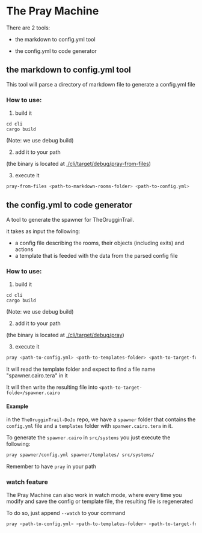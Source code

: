 # The Pray Machine

There are 2 tools:

- the markdown to config.yml tool

- the config.yml to code generator

## the markdown to config.yml tool

This tool will parse a directory of markdown file to generate a config.yml file

### How to use:

1. build it

```
cd cli
cargo build
```

(Note: we use debug build)

2. add it to your path

(the binary is located at [./cli/target/debug/pray-from-files](./cli/target/debug/pray-from-files))

3. execute it

```sh
pray-from-files <path-to-markdown-rooms-folder> <path-to-config.yml>
```

## the config.yml to code generator

A tool to generate the spawner for TheOrugginTrail.

it takes as input the following:

- a config file describing the rooms, their objects (including exits) and actions
- a template that is feeded with the data from the parsed config file

### How to use:

1. build it

```
cd cli
cargo build
```

(Note: we use debug build)

2. add it to your path

(the binary is located at [./cli/target/debug/pray](./cli/target/debug/pray))

3. execute it

```sh
pray <path-to-config.yml> <path-to-templates-folder> <path-to-target-folder>
```

It will read the template folder and expect to find a file name "spawner.cairo.tera" in it

It will then write the resulting file into `<path-to-target-folde>/spawner.cairo`

#### Example

in the `TheOrugginTrail-DoJo` repo, we have a `spawner` folder that contains the `config.yml` file and a `templates` folder with `spanwer.cairo.tera` in it.

To generate the `spawner.cairo` in `src/systems` you just execute the following:

```sh
pray spawner/config.yml spawner/templates/ src/systems/
```

Remember to have `pray` in your path

### watch feature

The Pray Machine can also work in watch mode, where every time you modify and save the config or template file, the resulting file is regenerated

To do so, just append `--watch` to your command

```sh
pray <path-to-config.yml> <path-to-templates-folder> <path-to-target-folder> --watch
```
